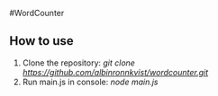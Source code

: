 #WordCounter
## How to use
1. Clone the repository: _git clone https://github.com/albinronnkvist/wordcounter.git_
2. Run main.js in console: _node main.js_